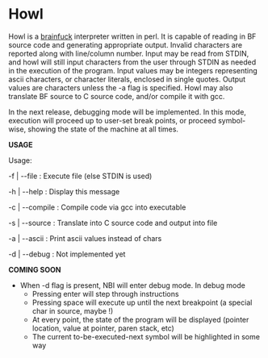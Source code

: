 Howl
=========

Howl is a [brainfuck](http://esolangs.org/wiki/brainfuck) interpreter written in perl. It is capable
of reading in BF source code and generating appropriate output. Invalid characters are reported along
with line/column number. Input may be read from STDIN, and howl will still input characters from the
user through STDIN as needed in the execution of the program. Input values may be integers representing
ascii characters, or character literals, enclosed in single quotes. Output values are characters unless
the -a flag is specified. Howl may also translate BF source to C source code, and/or compile it with gcc. 

In the next release, debugging mode will be implemented. In this mode, execution will proceed up to
user-set break points, or proceed symbol-wise, showing the state of the machine at all times. 


**USAGE**

Usage:

  -f | --file <file>    :    Execute file (else STDIN is used)
  
  -h | --help           :    Display this message
  
  -c | --compile        :    Compile code via gcc into executable
  
  -s | --source <file>  :    Translate into C source code and output into file
  
  -a | --ascii          :    Print ascii values instead of chars
  
  -d | --debug          :    Not implemented yet
  


**COMING SOON**

* When -d flag is present, NBI will enter debug mode. In debug mode
  * Pressing enter will step through instructions
  * Pressing space will execute up until the next breakpoint (a special char in source, maybe !)
  * At every point, the state of the program will be displayed (pointer location, value at pointer, paren stack, etc)
  * The current to-be-executed-next symbol will be highlighted in some way
